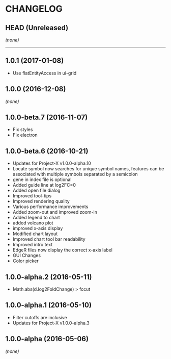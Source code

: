 CHANGELOG
=========

## HEAD (Unreleased)
_(none)_

--------------------

## 1.0.1 (2017-01-08)
* Use flatEntityAccess in ui-grid

## 1.0.0 (2016-12-08)
_(none)_

## 1.0.0-beta.7 (2016-11-07)
* Fix styles
* Fix electron

## 1.0.0-beta.6 (2016-10-21)
* Updates for Project-X v1.0.0-alpha.10
* Locate symbol now searches for unique symbol names, features can be associated with multiple symbols separated by a semicolon
* gene in index file is optional
* Added guide line at log2FC=0
* Added open file dialog
* Improved tool-tips
* Improved rendering quality
* Various performance improvements
* Added zoom-out and improved zoom-in
* Added legend to chart
* added volcano plot
* improved x-axis display
* Modified chart layout
* Improved chart tool bar readability
* Improved intro text
* EdgeR files now display the correct x-axis label
* GUI Changes
* Color picker

## 1.0.0-alpha.2 (2016-05-11)
* Math.abs(d.log2FoldChange) > fccut

## 1.0.0-alpha.1 (2016-05-10)
* Filter cutoffs are inclusive
* Updates for Project-X v1.0.0-alpha.3

## 1.0.0-alpha (2016-05-06)
_(none)_
